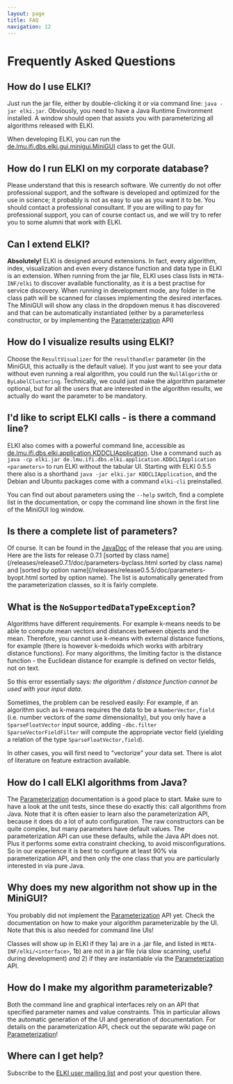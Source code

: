 ```yaml
---
layout: page
title: FAQ
navigation: 12
---
```



Frequently Asked Questions
==========================

How do I use ELKI?
------------------

Just run the jar file, either by double-clicking it or via command line: `java -jar elki.jar`. Obviously, you need to have a Java Runtime Environment installed. A window should open that assists you with parameterizing all algorithms released with ELKI.

When developing ELKI, you can run the [de.lmu.ifi.dbs.elki.gui.minigui.MiniGUI](/releases/current/doc/de/lmu/ifi/dbs/elki/gui/minigui/MiniGUI.html) class to get the GUI.

How do I run ELKI on my corporate database?
-------------------------------------------

Please understand that this is research software. We currently do not offer professional support, and the software is developed and optimized for the use in science; it probably is not as easy to use as you want it to be. You should contact a professional consultant. If you are willing to pay for professional support, you can of course contact us, and we will try to refer you to some alumni that work with ELKI.

Can I extend ELKI?
------------------

**Absolutely!** ELKI is designed around extensions. In fact, every algorithm, index, visualization and even every distance function and data type in ELKI is an extension. When running from the jar file, ELKI uses class lists in `META-INF/elki` to discover available functionality, as it is a best practise for service discovery. When running in development mode, any folder in the class path will be scanned for classes implementing the desired interfaces. The MiniGUI will show any class in the dropdown menus it has discovered and that can be automatically instantiated (either by a parameterless constructor, or by implementing the [Parameterization](/dev/parameterization) API)

How do I visualize results using ELKI?
--------------------------------------

Choose the `ResultVisualizer` for the `resulthandler` parameter (in the MiniGUI, this actually is the default value). If you just want to see your data without even running a real algorithm, you could run the `NullAlgorithm` or `ByLabelClustering`. Technically, we could just make the algorithm parameter optional, but for all the users that are interested in the algorithm results, we actually do want the parameter to be mandatory.

I'd like to script ELKI calls - is there a command line?
--------------------------------------------------------

ELKI also comes with a powerful command line, accessible as [de.lmu.ifi.dbs.elki.application.KDDCLIApplication](/releases/current/doc/de/lmu/ifi/dbs/elki/application/KDDCLIApplication.html). Use a command such as `java -cp elki.jar de.lmu.ifi.dbs.elki.application.KDDCLIApplication <parameters>` to run ELKI without the tabular UI. Starting with ELKI 0.5.5 there also is a shorthand `java -jar elki.jar KDDCLIApplication`, and the Debian and Ubuntu packages come with a command `elki-cli` preinstalled.

You can find out about parameters using the `--help` switch, find a complete list in the documentation, or copy the command line shown in the first line of the MiniGUI log window.

Is there a complete list of parameters?
---------------------------------------

Of course. It can be found in the [JavaDoc](/javadoc) of the release that you are using. Here are the lists for release 0.7.1 [sorted by class name](/releases/release0.7.1/doc/parameters-byclass.html sorted by class name) and [sorted by option name](/releases/release0.5.5/doc/parameters-byopt.html sorted by option name). The list is automatically generated from the parameterization classes, so it is fairly complete.

What is the `NoSupportedDataTypeException`?
-------------------------------------------

Algorithms have different requirements. For example k-means needs to be able to compute mean vectors and distances between objects and the mean. Therefore, you cannot use k-means with external distance functions, for example (there is however k-medoids which works with arbitrary distance functions). For many algorithms, the limiting factor is the distance function - the Euclidean distance for example is defined on vector fields, not on text.

So this error essentially says: *the algorithm / distance function cannot be used with your input data*.

Sometimes, the problem can be resolved easily: For example, if an algorithm such as k-means requires the data to be a `NumberVector,field` (i.e. number vectors of the *same* dimensionality), but you only have a `SparseFloatVector` input source, adding `-dbc.filter SparseVectorFieldFilter` will compute the appropriate vector field (yielding a relation of the type `SparseFloatVector,field`).

In other cases, you will first need to "vectorize" your data set. There is alot of literature on feature extraction available.

How do I call ELKI algorithms from Java?
----------------------------------------

The [Parameterization](/dev/parameterization) documentation is a good place to start. Make sure to have a look at the unit tests, since these do exactly this: call algorithms from Java. Note that it is often easier to learn also the parameterization API, because it does do a lot of auto configuration. The raw constructors can be quite complex, but many parameters have default values. The parameterization API can use these defaults, while the Java API does not. Plus it performs some extra constraint checking, to avoid misconfigurations. So in our experience it is best to configure at least 90% via parameterization API, and then only the one class that you are particularly interested in via pure Java.

Why does my new algorithm not show up in the MiniGUI?
-----------------------------------------------------

You probably did not implement the [Parameterization](/dev/parameterization) API yet. Check the documentation on how to make your algorithm parameterizable by the UI. Note that this is also needed for command line UIs!

Classes will show up in ELKI if they 1a) are in a .jar file, and listed in `META-INF/elki/<interface>`, 1b) are not in a jar file (via slow scanning, useful during development) *and* 2) if they are instantiable via the [Parameterization](/dev/parameterization) API.

How do I make my algorithm parameterizable?
-------------------------------------------

Both the command line and graphical interfaces rely on an API that specified parameter names and value constraints. This in particular allows the automatic generation of the UI and generation of documentation. For details on the parameterization API, check out the separate wiki page on [Parameterization](/dev/parameterization)!

Where can I get help?
---------------------

Subscribe to the [ELKI user mailing list](https://tools.rz.ifi.lmu.de/mailman/listinfo/elki-user) and post your question there.
